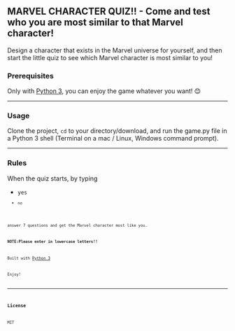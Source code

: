 ## MARVEL CHARACTER QUIZ!! - Come and test who you are most similar to that Marvel character!
Design a character that exists in the Marvel universe for yourself, and then start the little quiz to see which Marvel character is most similar to you! 


### Prerequisites

Only with <a href="https://www.python.org/" target="_blank">Python 3</a>, you can enjoy the game whatever you want! :blush:


***

### Usage
Clone the project, <code>cd</code> to your directory/download, and run the game.py file in a Python 3 shell (Terminal on a mac / Linux, Windows command prompt).

***

### Rules
When the quiz starts, by typing

* <code>yes<code>
* <code>no<code>

answer 7 questions and get the Marvel character most like you.

**NOTE:Please enter in lowercase letters!!**

Built with [Python 3](https://www.python.org/doc/)

Enjoy!

***

### License 
MIT